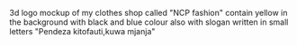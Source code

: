3d logo mockup of my clothes shop called "NCP fashion" contain yellow in the background with black and blue colour also with slogan written in small letters "Pendeza kitofauti,kuwa mjanja"
